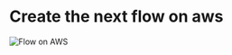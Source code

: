 # Create the next flow on aws

![Flow on AWS](https://viewer.diagrams.net/?tags=%7B%7D&highlight=0000ff&edit=_blank&layers=1&nav=1&page-id=3zXKoY4BsbSkZ0P6verX&title=Architecture01.drawio#R%3Cmxfile%20pages%3D%222%22%3E%3Cdiagram%20id%3D%22HtYDEUyJX_dsqOke8wij%22%20name%3D%22DataBase-Transactional%22%3E7V3vc5u4Fv1r%2FHE7%2FDC2%2BZi4yXbnpdu%2BpLs7%2BylDQLGZxeAHpEn2r3%2FCRsJGkICNIgndTqeNMZaJdDhHXN17NLGXm5dfU2%2B7%2FpoEKJpYRvAysT9PLMuc2wb%2Brzjyuj%2Fimtb%2BwCoNg%2FKk6sBd%2BC8qD5afWz2FAcqOTsyTJMrD7fFBP4lj5OdHx7w0TZ6PT3tMouNv3XorxBy4872IPfpXGOTr%2FdGFNa%2BOf0Hhak2%2B2Zy5%2B3c2Hjm5%2FE2ytRckzweH7KuJvUyTJN%2F%2FtHlZoqjoPNIv%2B89dt7xLLyxFcd7lA8bzl%2BWf8d9%2F%2F%2Fa4fP390v3jMfh2%2BYs1d%2Fbt%2FPSip%2FJXvvtycXv1%2Bf7HxeXN1V157fkr6ZA0eYoDVLRpTuzL53WYo7ut5xfvPmMI4GPrfBOVbz%2BGUbRMoiTdfda%2BtGaza3x9l1meJv%2Bgg3fs2dzdvfMTpXmIu%2F8iClcxfu8hyfNkUzSVxPldeRlm%2BfqggevdH3LeHka4Q%2Favr71NGBUA%2FO8Twl8dehE5MXlKd5e%2BznMMKMuxL%2FA%2FuAuLf4oTsk%2BrJFlFyNuG2ScfX0jxhp%2FtTr1%2B3DeLfzxqmB2YcqyK3w29HBwqB%2BpXlGxQnuKWDPKuNStRU942tlG%2Bfq5AOHXKY%2BsDAFrT8qBXAn9FG6%2BwgX8o4dELKlMGKl%2B%2BfLq9HRQin108bACRDhAxrGOITE0WIpbRABF7xg8iDEKWYR5i%2Fq5DBJPhtvgx9x6KQ3i0vZSMiV2MCebz3AtjlJZj6SdR5G2z8IGOrr8Oo%2BDGe02ectIQeYVB9YKC2z35F%2BdiHbjBjRUvjQageCWSfDwcxTdepijD13LjZfkBlNSDiDWvsYjFQsRcNECEHhweIgsGIq3gwL98jjvjFuu6F692ODmGQTGWQZpsf3jpCuXlgW0SFqN49RN3HB3wA5KJk7hoKU%2B25ZsReiSfJVSyB03ZH7TRXV84l%2Fgv7p2l8cmZOPhyl%2Fi1Wb3Gf4vTU8w8MR5MjOGiDYSh9IyyXBIovX33vg8wqkrd4GRzQ5PLoOn7f%2FrhaTdt9Co8HUIlQI%2FeU5S%2FixajhpY6vyS4Sx%2Bj3eRvHQYBiqWGwaIzDA7G3e457GVj1Vj0bs2L8F0eezm6LKYbGYMlep2nw4t85QG8%2FDB%2FvccfEo4xoln7cy8zPMEK49XN%2FpOzGgidEYPwpZ2LmibIp4OyU3MfgUqTQaWMEloHLEhok4TOREuobZ2JJh7khoKQNKmcftrd5%2Bmj10%2B7WT9jb4PEg%2BxdBR0r7PRTTDZyBYopB2z7K6YrXDHZkLl4MlNaMaedMTB6xZw1K%2Ba%2F4fbeTwJQTXHQ00812Wg%2BqKYcsO2vmmbX0D8%2F2Tw38g%2By2XJ%2Fgmza7DqAj78MN6pGrHasuNNOM0n2BUikaJSeIJGOaImcmuK5SmVFJHcfKOIvUzasHyVecB%2FgbxUPsnEJYg%2FY6SeI7BLAcj8za0Uh5ITxzAlzSJpg75wwh5vsqRGe1zEnjN6%2B6uSETdnwPOSEnQsDiNDTrmiI0KsUalA6LawHDvWbaUG4XlrY9lZR4WlhU4jWD4wBiNbTrmiP1kNmmFDkaSea5DJANOWDbW%2FRFJ4Z5pybmQ%2Bi2XJ7gmg6bECfiCYkhglFnn6iycb0QTTlgG1%2F0RSfGOacG%2F4H1Wy5P0E1HXYxAJbBxcNOP8lkVw0Y%2BKFghUhkHvd0mL%2FeosjLwyS%2Bqt45NK8x8W9%2FaKWD4uCisLzCL69usUL%2BSL568WuBOWrIY0gCIJLoRL6tVc9KbcjJ7KDtRJKUWHRiV8Yzm9xx6MF01%2Fk%2F0dEFv4HA78X0osK2S7JCSp2tO6rsf%2FXyQxXg2Hbq6%2FV1g6d91zANDYVcct0HyL3abKPkFbUTKGRwcDV%2Bso8RMe2%2B5M5rCrdQw5JAxwyORfcHWVkyOBZsqAMyOM6FAbgS0K5gwxeoVLTxpHAc2ydWlzIGgGr39LBQI0FSx4Bbf3kVntqxAP%2BCgTEA2ZG0K9g4B9XWxzDNcsjwEAtA%2FbQT0iKlhW1v7RSe4bGAtMiBMQBpkbQr2LRIqp0bPJARfjyNwwJS4iE3Mv2EDMnWviGUC%2FopH2x766f4ZA8XUiSHBYHbHQRjF1CXXTegAhp58OwpGn%2FaaadpuqCVcsD0BK0UbgdE1Rq08bRBp%2FcfiCMGEzvzour4EKb5GpIiBUNQP32EZ0lZcHqCPi7E62NDIcrSmlwYR%2F8KZzSlJZTcoiChuC%2FYPAwqoSsUBygVD7aRyWcP%2BGkonw7Ipxw47S%2BfVsN2vR8tnw1FKSCfA%2FOX0xkY45dPNhVDne00Rws7DWVzAbIpB05PkM2peNlk8zRANofmL9iEmvYF%2Bc6mp851mCKI2wpGoH4KSrZNAwUVjdMTFHQuXEGbdtAEBR2Wv2BTzYO%2BYAMd4AIjAfA0FM4O1SjgA9Owm1c5G3vXB4ZGPqQxgjENIq5k4ZTIX18rGNNwj1ty6oYenL1gLIOF7%2Ffbb5%2F%2FWP747dvvDJAruBWofF6HObrD5Fa8%2B5x622PQHjLpxLLt2dy9vp7UC9kP3ykIJvS96KLkT0KwjFFD8fqggevdn%2BNbyJLshuhOnlbDMvzUbcDzdOa0Q%2Fes%2BZxlSORudTrHmGQX0fdJhvS5PCRj1uymzPmJJDOv%2BU1N69s%2BceYYs2Gf4O9pEjz5eetUTRm%2FqcbZopK04zjHMCFwe%2FehkuNTZUNcVsIoBUcTKnZc37nF1PGEovymoClU52GBbOVquNls5e1eBdRYLu7i0cQBF%2Fo9UTdsdCsj63OMTfNjfeFWRWbD9rHib%2F4OceGuY0LRC5RvNmwDSyhf4cJNDkjQkOTPtSwDkm8leeGeOmbDlqrib%2FYhSR5yQKu%2BYCPIhOS3aeiPnuUhL%2FONzjnXXAtYvpXlxTu%2FmA3bfoq%2F24ekechZpH3RsK%2Bmj79xlaiyTfoHAUE%2Fkj97j0wg%2BXaSF29Z0rBNpfi7fUCSd7qvlI2f5NngHJnL%2B5GXZeIHnivN94CChjSv%2FZYFHGlevPNGw76K4u%2F2IWkesqervmDDc4TmN0kQPr6qnEfNARAakr32Hvv8yF4CnwhHUdP7zvc2eNBXfcEG6QjZF%2BmMGb729jzMkVA9uMG3dw5JCQGq50D14r0NZoras3cdFApfoHpzxobqaIpldu9FEUpXoS9%2B%2BLmSfQ9AaEj252bfAdm3k734MvzZuTE62cne7jwo4yd7NmBHyP4n7vCo8GELvNexx%2Bx7QEJDuj83Dw%2FovpXubUM83Z8bpZOd7medB2X8dM%2BG7FR3POEAA%2F0onp3xLcu0rFZUKFNcrWIZtV2rtu9aZ0vTOTlE%2B5WYBEhQRd19RVCaImp2gje2GmootaBd0eC2rVQK7pAl1FB20d43UHXBi%2FDF10%2BPvOQCKi4qD652ttegehoqLtqRAQUXvPhdeOk0GcqR8nuP5%2BnR8zu7FKt6QG%2Fv7PlX2dUmF1hox%2FbmrMOUTwEvzvKB7X0rTlJsKY0Vp1uz%2B3VPNOK0a2a%2FVj3kx9vst8FP8e7i5uqOgdM5Pr%2FX17a5Qxf4%2FL5NYfMarJqSBa0mXE%2F5PV3O2YeOOy9q1yNYSuAJkDpfdE4wmvEDiBrPHhIsJtBbSaHVhDn79DHkcsIhhYtbUJjDM0jVF%2BxDSIb5ftDlhNNH%2FUMXFHrAQr9nkDkUf3OjffFrCnOetd%2Bn3%2F4DLivMofq76gs2Z8B%2FyvAQoFQV3v8gKGjI81D3zY3nha8tmHOeZd9y8DwUfld9wUb76C7DCvP8cVixWt%2FgABH9%2BJ9uPgv8Pzj%2FS2DYuuBZDC6FAPTYPXn0ArBgo3k8dtyRdJ7fAwka8jzUgfPjefGerQuedeBy8DxUgld90V4JPvAODLJSPdSAv9E5UAPOj%2BrF%2B7YueNaAy0H1UAVe9QUbwdut1%2F7vydtl%2Fckw9HypHmrB3%2Bicc4uDgOpbqV4C11aygDBiqnc7D8voqd5lY3U7qg%2FCzMffOqBnq6xU3x0M%2BlG9y8b2gOqHonrxrq0uz12SpaB6CmCgetNlw3U7qs%2BT3Is0ieH0wIOGbK%2BGhY%2BabC%2FettXluV2yHGwPLj5VX7ARu%2F3EftDCX1lpHnx73ugcMO7hRvMS2LW6PL175KB5sO%2Bp7HvYaN1%2BUp96ceb5RW3%2Bffy0eUCpDCDgS%2Fpg5vMGTtSoqFWT9IWX1FrGuYE62Um%2FAjCQvmV8iKmPnDTfBwga0nyHlDz5XXxIAvn7Lj6kzEIaFx%2FTIPn3RBymJ%2Fr4mEbNuWVhTT%2B5B38Wx%2B3ytvVpKOJf3n5l0HWOqY9hLJdGAR0w9Xmb0RiUNVT9NZr60OfTwacgDXv5Lst638nSmlwYrcKkirvPFqUh7iuU3u31DB921QWQfQygzmVDdNlyeASpEZfiaPojA5TevrnVcRlq2JBYlT0L5IUBBN5IVzTsZ8zF3kLoLgljAKJ2z4Bnb8WsfKRPXtj2llHhrk0Nmz2LJ7cOYUVpMTCDOCbtCjaiQDX0MUyzXOUdKGou5fuwxtoLdmftXvyDcn99MC1UHa76Ka32doXSwra%2F0gr3zWrYaVs89SmttODGSLviDTPGDR7Iwos3LrZzF4%2B4k8R2DBjUTz61d4GUFrb95VO87VjD1uXi2Uxp%2FQSXS9oV7GIC1c%2FIU%2FtBdQz40047SZIiSKVolJ4glcKd28gmFKCMp415jxThsStjw14%2BfpgrslP8WEGnnxzaIIdyoPQEORTubkf26gA5PJGZwCWVdgUbxKcPil4QpCjLxGNtZLoItqztfTMDXZQDpf11UbwVICmuAV08kZnAUpZ2BRuc51CxCILYE3baCaJldMiykL9AkuQ%2FdyiQLJ9tpCmQnBNZK2VuuqihoGt95KLWkF1viHNBZMPGZ8KQJAMXdcWu1RW7JOAlDXTd6THiHOtE6JpGraVpvaWTsYtfpkmSH56eetv11yRAxRn%2FBw%3D%3D%3C%2Fdiagram%3E%3Cdiagram%20id%3D%223zXKoY4BsbSkZ0P6verX%22%20name%3D%22AWS-Transactional-Database%22%3E7Vpdd9o4EP01PJoDNgb3kS%2BzOUubFNIk3Zcc2RZGRbYcSQTIr%2B%2FIlmMbkzTZpYE9p3nA0h1Zn3fuaCANaxhtJxwly88swLRhtoJtwxo1TNNsdRx4KGSXId1OJwNCToIMahfAnDxhDbY0uiYBFpWGkjEqSVIFfRbH2JcVDHHONtVmC0aroyYoxDVg7iNaR29JIJcZ6pi9Av8Lk3CZj9zufsosEcob65WIJQrYpgRZ44Y15IzJrBRth5iqzcv35e6BiuRW3tlosLv0Lm5%2BPN1OjKwz9z2vPC%2BB41j%2B666neI7k11HnySSbtvew2%2FxznRh6rY%2BIrvV%2BNcwuipKGNYg9oR4NtdY3QF0KUxssGMwQtiqnQfdhrbZn0C6KUApl6RVPtZc7Wn1BdWRk3fShgWkm23oXLuFCDTdlKIAHWyhyLbFiK5LIQwJX0aKHv3EUYV5eSPYJyBDRRxJDYcLZOqkMSrOn6%2B2vAbBs5TlsVhZlQk9xgNVBtMG8WRKJ5wnylXUDbgfYUkZUm1VPLooIVR73dY2F5ARRbZizNU%2FfW0oJHmTaantsOHT1oRqIZshYSDFKiGj6LEoNvkibuousWyjWO86OrN3R9SGjjKezt6xu75MLtBo8Yi4JuFafkjAGm8ekhBFg8zRA8aJY%2Fy%2F5qnmtesXbkrdq%2Fk4wi7DkMN2WthpmR%2FviLpenrLopPLvd6mpwWXJrs6dBpOUkfO68cBkoaK857EHXg7vJ7sqJZ3e3jnv56cZtt90DHjS%2FvpyNRzUO4AB0SVcZl0sWshjRcYEOCpa0oFa0mTKWaG78wFLu9FGhtWRV5sB2892dfj%2BtfFeVpp1XR9uycbTTtQWhtHTeAcLOwgccCMJWuGTp%2Bg72Fs%2BWXFDt17hxIjrrnW6%2Fg97vo63Ip%2F4SM0wd7RAPsXylnQ6wih%2BvOgHHFEnyWI1rR%2BezWePzbDQH4OLL%2FLr%2FZTiu8ZqtJSUxsCSP34pRARLLZybn1JgiD9MrJogkrEKRfe5IlpRExYfjAK2uMB1icaLGj7ahurY00UZYTR6IOpnNcc8aOIBDw4Dg4uRjFuM3kuXj6fvf6fl2VbV6nYqoWnVRdQ5IqnMERR3GbOYb9nRFNt9H4dUKr6L7Z%2F%2F6UOmsC1pd%2FIbOePAbdMKp68TBfWmdlU44NZ24upxPZuP51ynA8%2FHsZjyrHWTutiRKb%2B3lA9jXgIgEQXq0L6nHcwOqDAPkr8KUBaUTW6R%2F0CQdry%2BSQqBQXlmQreLNQE9Je7LyY%2FBi1w%2FiTpNAbrIgwC%2BeubCrbpfwUDh4skuBa8LwOIoDYdgAmOBQbsKEDDkWD9Rom04zicN8rqVF8Myf9i9Q53sFrMrlb1Ik26le806tSK0a19%2BRP%2By5wAHq59QjUajYRDxFPEqSe8SlKrIoWUMEVFQb6bzmHii1LWj1J4jtU6btfBxnDmbW9XvU9LL%2Fv8oK0toV5gQ2RN2%2FslTh5Mr0clx%2BZ1JyZHkrx%2FmDjGi9MR8wTxXnX5t1icdwzTZKwS3Aj8YqlUMjPKh455MgUBR5AarnCK7t2Fbn9Rzh9OF4X%2BA%2FUl7bvZNF5IOs7NRYObm4qeemf9T1WPe%2Bo6nu71JXq66ur%2BnZmairVVdXtDFUfmEIRLEwAu%2BM9VRYdS0dt2yzY527lp4stTGs8xLSehpf%2Bl0m%2BzXj21V2cz3088cfvT1nvT2yxPbeKLHWWUlsr8bw%2Fq36Qrs%2F%2BnzxpcZgscLSXzZe%2BJKoxMOEEWCAeskeNOzRIfnMU%2F39Mz%2BU70fCRxie3wTm9zOcnUVTPIYnY%2BnpJNL8tUb2uk3nKCoJ1eIX%2FNRW%2Bj8Ia%2FwT%3C%2Fdiagram%3E%3C%2Fmxfile%3E)